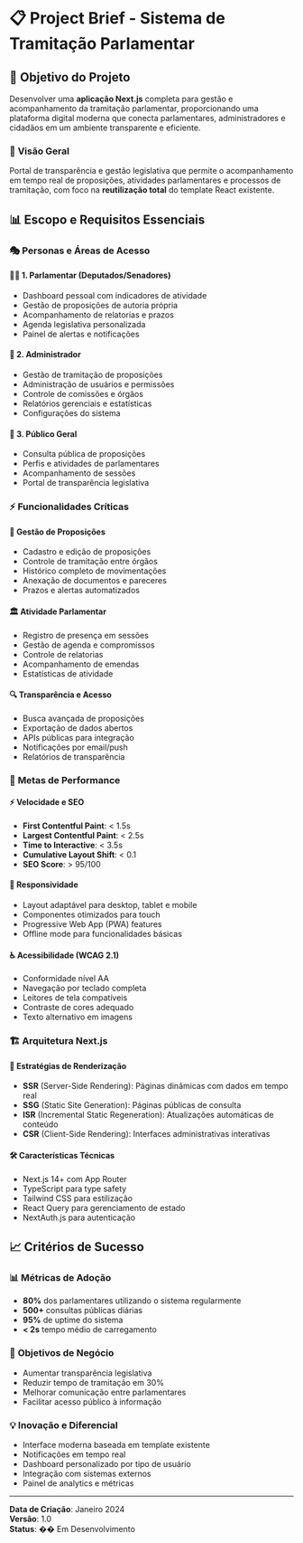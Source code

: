 # 📋 Project Brief - Sistema de Tramitação Parlamentar

## 🎯 **Objetivo do Projeto**

Desenvolver uma **aplicação Next.js** completa para gestão e acompanhamento da tramitação parlamentar, proporcionando uma plataforma digital moderna que conecta parlamentares, administradores e cidadãos em um ambiente transparente e eficiente.

### 🌟 **Visão Geral**
Portal de transparência e gestão legislativa que permite o acompanhamento em tempo real de proposições, atividades parlamentares e processos de tramitação, com foco na **reutilização total** do template React existente.

## 📊 **Escopo e Requisitos Essenciais**

### 🎭 **Personas e Áreas de Acesso**

#### 👨‍💼 **1. Parlamentar (Deputados/Senadores)**
- Dashboard pessoal com indicadores de atividade
- Gestão de proposições de autoria própria
- Acompanhamento de relatorias e prazos
- Agenda legislativa personalizada
- Painel de alertas e notificações

#### 🔧 **2. Administrador**
- Gestão de tramitação de proposições
- Administração de usuários e permissões
- Controle de comissões e órgãos
- Relatórios gerenciais e estatísticas
- Configurações do sistema

#### 👥 **3. Público Geral**
- Consulta pública de proposições
- Perfis e atividades de parlamentares
- Acompanhamento de sessões
- Portal de transparência legislativa

### ⚡ **Funcionalidades Críticas**

#### 📄 **Gestão de Proposições**
- Cadastro e edição de proposições
- Controle de tramitação entre órgãos
- Histórico completo de movimentações
- Anexação de documentos e pareceres
- Prazos e alertas automatizados

#### 🏛️ **Atividade Parlamentar**
- Registro de presença em sessões
- Gestão de agenda e compromissos
- Controle de relatorias
- Acompanhamento de emendas
- Estatísticas de atividade

#### 🔍 **Transparência e Acesso**
- Busca avançada de proposições
- Exportação de dados abertos
- APIs públicas para integração
- Notificações por email/push
- Relatórios de transparência

### 🚀 **Metas de Performance**

#### ⚡ **Velocidade e SEO**
- **First Contentful Paint**: < 1.5s
- **Largest Contentful Paint**: < 2.5s
- **Time to Interactive**: < 3.5s
- **Cumulative Layout Shift**: < 0.1
- **SEO Score**: > 95/100

#### 📱 **Responsividade**
- Layout adaptável para desktop, tablet e mobile
- Componentes otimizados para touch
- Progressive Web App (PWA) features
- Offline mode para funcionalidades básicas

#### ♿ **Acessibilidade (WCAG 2.1)**
- Conformidade nível AA
- Navegação por teclado completa
- Leitores de tela compatíveis
- Contraste de cores adequado
- Texto alternativo em imagens

### 🏗️ **Arquitetura Next.js**

#### 🔄 **Estratégias de Renderização**
- **SSR** (Server-Side Rendering): Páginas dinâmicas com dados em tempo real
- **SSG** (Static Site Generation): Páginas públicas de consulta
- **ISR** (Incremental Static Regeneration): Atualizações automáticas de conteúdo
- **CSR** (Client-Side Rendering): Interfaces administrativas interativas

#### 🛠️ **Características Técnicas**
- Next.js 14+ com App Router
- TypeScript para type safety
- Tailwind CSS para estilização
- React Query para gerenciamento de estado
- NextAuth.js para autenticação

## 📈 **Critérios de Sucesso**

### 📊 **Métricas de Adoção**
- **80%** dos parlamentares utilizando o sistema regularmente
- **500+** consultas públicas diárias
- **95%** de uptime do sistema
- **< 2s** tempo médio de carregamento

### 🎯 **Objetivos de Negócio**
- Aumentar transparência legislativa
- Reduzir tempo de tramitação em 30%
- Melhorar comunicação entre parlamentares
- Facilitar acesso público à informação

### 💡 **Inovação e Diferencial**
- Interface moderna baseada em template existente
- Notificações em tempo real
- Dashboard personalizado por tipo de usuário
- Integração com sistemas externos
- Painel de analytics e métricas

---

**Data de Criação**: Janeiro 2024  
**Versão**: 1.0  
**Status**: �� Em Desenvolvimento 